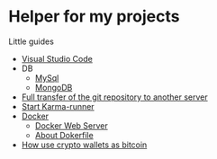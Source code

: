 # Helper for my projects

Little guides

* [Visual Studio Code](https://github.com/RaymondProduction/helper/blob/master/manuals/vsc.md)
* DB
    * [MySql](https://github.com/RaymondProduction/helper/blob/master/manuals/mysql.md)
    * [MongoDB](https://github.com/RaymondProduction/helper/blob/master/manuals/mongodb.md)
* [Full transfer of the git repository to another server](https://github.com/RaymondProduction/helper/blob/master/manuals/transfer.md)
* [Start Karma-runner](https://github.com/RaymondProduction/helper/blob/master/karma/README.md)
* [Docker](https://github.com/RaymondProduction/helper/blob/master/manuals/docker.md)
    * [Docker Web Server](https://github.com/RaymondProduction/helper/blob/master/manuals/docker-webserver.md)
    * [About Dokerfile](https://github.com/RaymondProduction/helper/blob/master/manuals/docker-about-dockerfile.md)
* [How use crypto wallets as bitcoin](https://github.com/RaymondProduction/helper/blob/master/manuals/crypto-wallets.md)